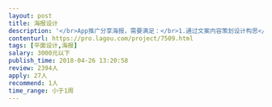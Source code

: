 ```yaml
---                
layout: post       
title: 海报设计           
description: '</br>App推广分享海报，需要满足：</br>1.通过文案内容策划设计构思</br>2.视觉主体是app页面内的功能展示</br>'     
contenturl: https://pro.lagou.com/project/7509.html      
tags: [平面设计,海报]            
salary: 3000元以下          
publish_time: 2018-04-26 13:20:58         
review: 2394人                   
apply: 27人                   
recommend: 1人                   
time_range: 小于1周              
---                 
```

